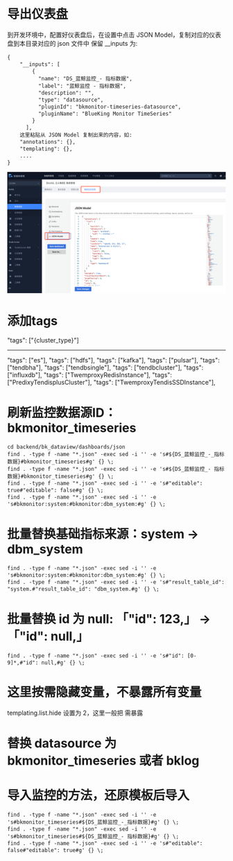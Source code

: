# 导出仪表盘
到开发环境中，配置好仪表盘后，在设置中点击 JSON Model，复制对应的仪表盘到本目录对应的 json 文件中
保留 __inputs 为:
```
{
    "__inputs": [
        {
          "name": "DS_蓝鲸监控_- 指标数据",
          "label": "蓝鲸监控 - 指标数据",
          "description": "",
          "type": "datasource",
          "pluginId": "bkmonitor-timeseries-datasource",
          "pluginName": "BlueKing Monitor TimeSeries"
        }
      ],
    这里粘贴从 JSON Model 复制出来的内容，如:
    "annotations": {},
    "templating": {},
    ....
}
```
![export_dashboard.png](export_dashboard.png)

# 添加tags

"tags": ["{cluster_type}"]
___________________________________
"tags": ["es"],
"tags": ["hdfs"],
"tags": ["kafka"],
"tags": ["pulsar"],
"tags": ["tendbha"],
"tags": ["tendbsingle"],
"tags": ["tendbcluster"],
"tags": ["influxdb"],
"tags": ["TwemproxyRedisInstance"],
"tags": ["PredixyTendisplusCluster"],
"tags": ["TwemproxyTendisSSDInstance"],

# 刷新监控数据源ID：bkmonitor_timeseries
```
cd backend/bk_dataview/dashboards/json
find . -type f -name "*.json" -exec sed -i '' -e 's#${DS_蓝鲸监控_-_指标数据}#bkmonitor_timeseries#g' {} \;
find . -type f -name "*.json" -exec sed -i '' -e 's#${DS_蓝鲸监控_- 指标数据}#bkmonitor_timeseries#g' {} \;
find . -type f -name "*.json" -exec sed -i '' -e 's#"editable": true#"editable": false#g' {} \;
find . -type f -name "*.json" -exec sed -i '' -e 's#bkmonitor:system:#bkmonitor:dbm_system:#g' {} \;
```
# 批量替换基础指标来源：system -> dbm_system
```
find . -type f -name "*.json" -exec sed -i '' -e 's#bkmonitor:system:#bkmonitor:dbm_system:#g' {} \;
find . -type f -name "*.json" -exec sed -i '' -e 's#"result_table_id": "system.#"result_table_id": "dbm_system.#g' {} \;
```

# 批量替换 id 为 null: 「"id": 123,」 -> 「"id": null,」
```
find . -type f -name "*.json" -exec sed -i '' -e 's#"id": [0-9]*,#"id": null,#g' {} \;
```

# 这里按需隐藏变量，不暴露所有变量
templating.list.hide 设置为 2，这里一般把 需暴露

# 替换 datasource 为 bkmonitor_timeseries 或者 bklog


# 导入监控的方法，还原模板后导入
```
find . -type f -name "*.json" -exec sed -i '' -e 's#bkmonitor_timeseries#${DS_蓝鲸监控_-_指标数据}#g' {} \;
find . -type f -name "*.json" -exec sed -i '' -e 's#bkmonitor_timeseries#${DS_蓝鲸监控_- 指标数据}#g' {} \;
find . -type f -name "*.json" -exec sed -i '' -e 's#"editable": false#"editable": true#g' {} \;
```
